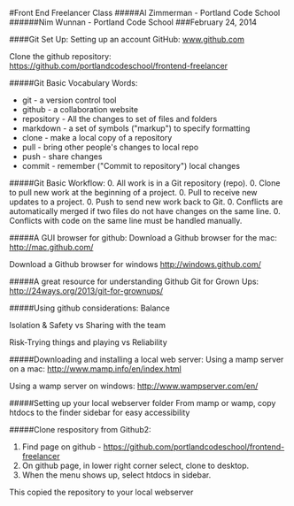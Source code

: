 #Front End Freelancer Class
#####Al Zimmerman - Portland Code School
######Nim Wunnan - Portland Code School
###February 24, 2014

####Git Set Up:
Setting up an account GitHub:
www.github.com

Clone the github repository:
https://github.com/portlandcodeschool/frontend-freelancer


#####Git Basic Vocabulary Words:
* git - a version control tool
* github - a collaboration website
* repository - All the changes to set of files and folders
* markdown - a set of symbols ("markup") to specify formatting
* clone - make a local copy of a repository
* pull - bring other people's changes to local repo
* push - share changes
* commit - remember ("Commit to repository") local changes

#####Git Basic Workflow:
0. All work is in a Git repository (repo).
0. Clone to pull new work at the beginning of a project.
0. Pull to receive new updates to a project.
0. Push to send new work back to Git.
0. Conflicts are automatically merged if two files do not have changes on the same line.
0. Conflicts with code on the same line must be handled manually.

#####A GUI browser for github:
Download a Github browser for the mac:
http://mac.github.com/

Download a Github browser for windows
http://windows.github.com/


#####A great resource for understanding Github
Git for Grown Ups:
http://24ways.org/2013/git-for-grownups/

#####Using github considerations:
Balance

Isolation & Safety vs Sharing with the team


Risk-Trying things and playing vs Reliability


#####Downloading and installing a local web server:
Using a mamp server on a mac:
http://www.mamp.info/en/index.html

Using a wamp server on windows:
http://www.wampserver.com/en/

#####Setting up your local webserver folder
From mamp or wamp, copy htdocs to the finder sidebar for easy accessibility

#####Clone respository from Github2:
1. Find page on github - https://github.com/portlandcodeschool/frontend-freelancer
2. On github page, in lower right corner select, clone to desktop.
3. When the menu shows up, select htdocs in sidebar.

This copied the repository to your local webserver

